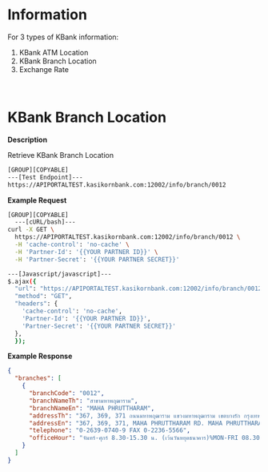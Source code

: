 ﻿# **Information**

For 3 types of KBank information:

1. KBank ATM Location
2. KBank Branch Location
3. Exchange Rate

<br />

# KBank Branch Location

**Description**

Retrieve KBank Branch Location

```bash
[GROUP][COPYABLE]
---[Test Endpoint]---
https://APIPORTALTEST.kasikornbank.com:12002/info/branch/0012
```

**Example Request**

```bash
[GROUP][COPYABLE]
  ---[cURL/bash]---
curl -X GET \
  https://APIPORTALTEST.kasikornbank.com:12002/info/branch/0012 \
  -H 'cache-control': 'no-cache' \
  -H 'Partner-Id': '{{YOUR PARTNER ID}}' \
  -H 'Partner-Secret': '{{YOUR PARTNER SECRET}}'

---[Javascript/javascript]---
$.ajax({
  "url": "https://APIPORTALTEST.kasikornbank.com:12002/info/branch/0012",
  "method": "GET",
  "headers": {
    'cache-control': 'no-cache',
    'Partner-Id': '{{YOUR PARTNER ID}}',
    'Partner-Secret': '{{YOUR PARTNER SECRET}}'
  },
  });
```

**Example Response**

```json
{
  "branches": [
    {
      "branchCode": "0012",
      "branchNameTh": "สาขามหาพฤฒาราม",
      "branchNameEn": "MAHA PHRUTTHARAM",
      "addressTh": "367, 369, 371 ถนนมหาพฤฒาราม แขวงมหาพฤฒาราม เขตบางรัก กรุงเทพมหานคร 10500",
      "addressEn": "367, 369, 371, MAHA PHRUTTHARAM RD. MAHA PHRUTTHARAM BANG RAK BANGKOK 10500",
      "telephone": "0-2639-0740-9 FAX 0-2236-5566",
      "officeHour": "จันทร์-ศุกร์ 8.30-15.30 น. (เว้นวันหยุดธนาคาร)%MON-FRI 08.30-15.30 HRS (EXCEPT BANK HOLIDAYS)"
    }
  ]
}
```
